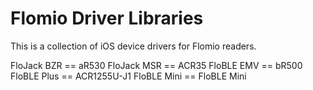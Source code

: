 # Flomio Driver Libraries
This is a collection of iOS device drivers for Flomio readers.

FloJack BZR == aR530
FloJack MSR == ACR35
FloBLE EMV  == bR500
FloBLE Plus == ACR1255U-J1
FloBLE Mini == FloBLE Mini
